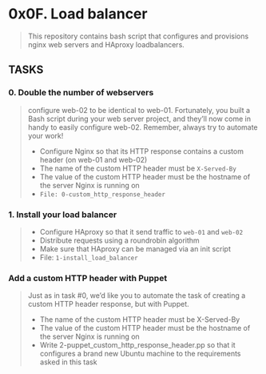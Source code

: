 # 0x0F. Load balancer
> This repository contains bash script that configures and provisions nginx web servers and HAproxy loadbalancers.

## TASKS
### 0. Double the number of webservers
> configure web-02 to be identical to web-01. Fortunately, you built a Bash script during your web server project, and they’ll now come in handy to easily configure web-02. Remember, always try to automate your work!
> - Configure Nginx so that its HTTP response contains a custom header (on web-01 and web-02)
> - The name of the custom HTTP header must be ```X-Served-By```
> - The value of the custom HTTP header must be the hostname of the server Nginx is running on
> - ```File: 0-custom_http_response_header```

### 1. Install your load balancer
> - Configure HAproxy so that it send traffic to ```web-01``` and ```web-02```
> - Distribute requests using a roundrobin algorithm
> - Make sure that HAproxy can be managed via an init script
> - File: ```1-install_load_balancer```

### Add a custom HTTP header with Puppet
> Just as in task #0, we’d like you to automate the task of creating a custom HTTP header response, but with Puppet.
> - The name of the custom HTTP header must be X-Served-By
> - The value of the custom HTTP header must be the hostname of the server Nginx is running on
> - Write 2-puppet_custom_http_response_header.pp so that it configures a brand new Ubuntu machine to the requirements asked in this task

